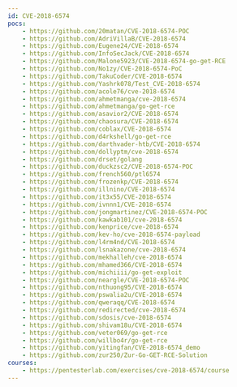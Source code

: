 ```yaml
---
id: CVE-2018-6574
pocs:
    - https://github.com/20matan/CVE-2018-6574-POC
    - https://github.com/AdriVillaB/CVE-2018-6574
    - https://github.com/Eugene24/CVE-2018-6574
    - https://github.com/InfoSecJack/CVE-2018-6574
    - https://github.com/Malone5923/CVE-2018-6574-go-get-RCE
    - https://github.com/No1zy/CVE-2018-6574-PoC
    - https://github.com/TakuCoder/CVE-2018-6574
    - https://github.com/Yashrk078/Test_CVE-2018-6574
    - https://github.com/acole76/cve-2018-6574
    - https://github.com/ahmetmanga/cve-2018-6574
    - https://github.com/ahmetmanga/go-get-rce
    - https://github.com/asavior2/CVE-2018-6574
    - https://github.com/chaosura/CVE-2018-6574
    - https://github.com/coblax/CVE-2018-6574
    - https://github.com/d4rkshell/go-get-rce
    - https://github.com/darthvader-htb/CVE-2018-6574
    - https://github.com/dollyptm/cve-2018-6574
    - https://github.com/drset/golang
    - https://github.com/duckzsc2/CVE-2018-6574-POC
    - https://github.com/french560/ptl6574
    - https://github.com/frozenkp/CVE-2018-6574
    - https://github.com/illnino/CVE-2018-6574
    - https://github.com/it3x55/CVE-2018-6574
    - https://github.com/ivnnn1/CVE-2018-6574
    - https://github.com/jongmartinez/CVE-2018-6574-POC
    - https://github.com/kawkab101/cve-2018-6574
    - https://github.com/kenprice/cve-2018-6574
    - https://github.com/kev-ho/cve-2018-6574-payload
    - https://github.com/l4rm4nd/CVE-2018-6574
    - https://github.com/lsnakazone/cve-2018-6574
    - https://github.com/mekhalleh/cve-2018-6574
    - https://github.com/mhamed366/CVE-2018-6574
    - https://github.com/michiiii/go-get-exploit
    - https://github.com/neargle/CVE-2018-6574-POC
    - https://github.com/nthuong95/CVE-2018-6574
    - https://github.com/pswalia2u/CVE-2018-6574
    - https://github.com/qweraqq/CVE-2018-6574
    - https://github.com/redirected/cve-2018-6574
    - https://github.com/sdosis/cve-2018-6574
    - https://github.com/shivam18u/CVE-2018-6574
    - https://github.com/veter069/go-get-rce
    - https://github.com/willbo4r/go-get-rce
    - https://github.com/yitingfan/CVE-2018-6574_demo
    - https://github.com/zur250/Zur-Go-GET-RCE-Solution
courses:
    - https://pentesterlab.com/exercises/cve-2018-6574/course
---
```

